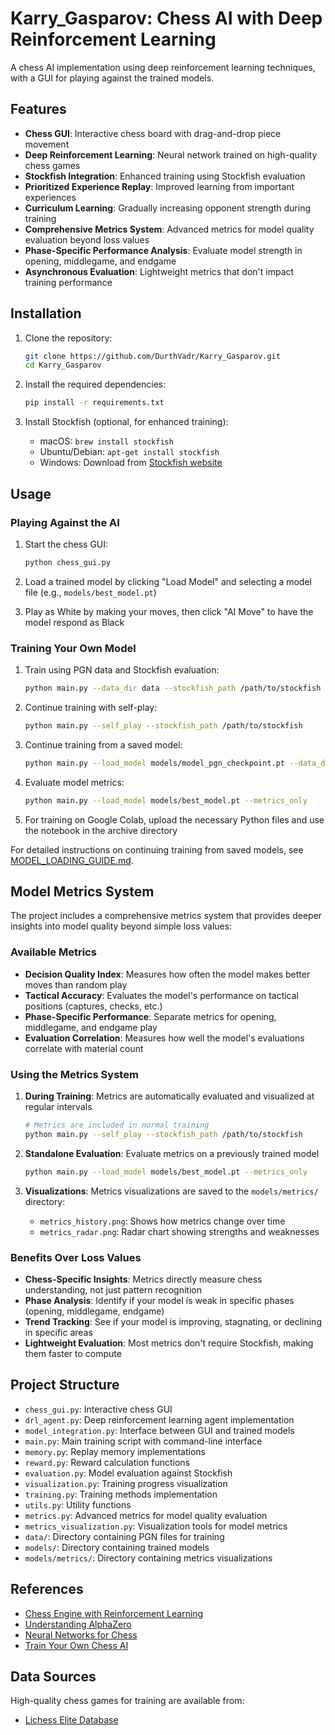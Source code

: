 # Karry_Gasparov: Chess AI with Deep Reinforcement Learning

A chess AI implementation using deep reinforcement learning techniques, with a GUI for playing against the trained models.

## Features

- **Chess GUI**: Interactive chess board with drag-and-drop piece movement
- **Deep Reinforcement Learning**: Neural network trained on high-quality chess games
- **Stockfish Integration**: Enhanced training using Stockfish evaluation
- **Prioritized Experience Replay**: Improved learning from important experiences
- **Curriculum Learning**: Gradually increasing opponent strength during training
- **Comprehensive Metrics System**: Advanced metrics for model quality evaluation beyond loss values
- **Phase-Specific Performance Analysis**: Evaluate model strength in opening, middlegame, and endgame
- **Asynchronous Evaluation**: Lightweight metrics that don't impact training performance

## Installation

1. Clone the repository:
   ```bash
   git clone https://github.com/DurthVadr/Karry_Gasparov.git
   cd Karry_Gasparov
   ```

2. Install the required dependencies:
   ```bash
   pip install -r requirements.txt
   ```

3. Install Stockfish (optional, for enhanced training):
   - macOS: `brew install stockfish`
   - Ubuntu/Debian: `apt-get install stockfish`
   - Windows: Download from [Stockfish website](https://stockfishchess.org/download/)

## Usage

### Playing Against the AI

1. Start the chess GUI:
   ```bash
   python chess_gui.py
   ```

2. Load a trained model by clicking "Load Model" and selecting a model file (e.g., `models/best_model.pt`)

3. Play as White by making your moves, then click "AI Move" to have the model respond as Black

### Training Your Own Model

1. Train using PGN data and Stockfish evaluation:
   ```bash
   python main.py --data_dir data --stockfish_path /path/to/stockfish
   ```

2. Continue training with self-play:
   ```bash
   python main.py --self_play --stockfish_path /path/to/stockfish
   ```

3. Continue training from a saved model:
   ```bash
   python main.py --load_model models/model_pgn_checkpoint.pt --data_dir data
   ```

4. Evaluate model metrics:
   ```bash
   python main.py --load_model models/best_model.pt --metrics_only
   ```

5. For training on Google Colab, upload the necessary Python files and use the notebook in the archive directory

For detailed instructions on continuing training from saved models, see [MODEL_LOADING_GUIDE.md](MODEL_LOADING_GUIDE.md).

## Model Metrics System

The project includes a comprehensive metrics system that provides deeper insights into model quality beyond simple loss values:

### Available Metrics

- **Decision Quality Index**: Measures how often the model makes better moves than random play
- **Tactical Accuracy**: Evaluates the model's performance on tactical positions (captures, checks, etc.)
- **Phase-Specific Performance**: Separate metrics for opening, middlegame, and endgame play
- **Evaluation Correlation**: Measures how well the model's evaluations correlate with material count

### Using the Metrics System

1. **During Training**: Metrics are automatically evaluated and visualized at regular intervals
   ```bash
   # Metrics are included in normal training
   python main.py --self_play --stockfish_path /path/to/stockfish
   ```

2. **Standalone Evaluation**: Evaluate metrics on a previously trained model
   ```bash
   python main.py --load_model models/best_model.pt --metrics_only
   ```

3. **Visualizations**: Metrics visualizations are saved to the `models/metrics/` directory:
   - `metrics_history.png`: Shows how metrics change over time
   - `metrics_radar.png`: Radar chart showing strengths and weaknesses

### Benefits Over Loss Values

- **Chess-Specific Insights**: Metrics directly measure chess understanding, not just pattern recognition
- **Phase Analysis**: Identify if your model is weak in specific phases (opening, middlegame, endgame)
- **Trend Tracking**: See if your model is improving, stagnating, or declining in specific areas
- **Lightweight Evaluation**: Most metrics don't require Stockfish, making them faster to compute

## Project Structure

- `chess_gui.py`: Interactive chess GUI
- `drl_agent.py`: Deep reinforcement learning agent implementation
- `model_integration.py`: Interface between GUI and trained models
- `main.py`: Main training script with command-line interface
- `memory.py`: Replay memory implementations
- `reward.py`: Reward calculation functions
- `evaluation.py`: Model evaluation against Stockfish
- `visualization.py`: Training progress visualization
- `training.py`: Training methods implementation
- `utils.py`: Utility functions
- `metrics.py`: Advanced metrics for model quality evaluation
- `metrics_visualization.py`: Visualization tools for model metrics
- `data/`: Directory containing PGN files for training
- `models/`: Directory containing trained models
- `models/metrics/`: Directory containing metrics visualizations

## References

- [Chess Engine with Reinforcement Learning](https://www.kaggle.com/code/mandmdatascience/chess-engine-2-reinforcement-learning)
- [Understanding AlphaZero](https://www.chess.com/blog/the_real_greco/understanding-alphazero-a-basic-chess-neural-network)
- [Neural Networks for Chess](https://stackoverflow.com/questions/753954/how-to-program-a-neural-network-for-chess)
- [Train Your Own Chess AI](https://medium.com/data-science/train-your-own-chess-ai-66b9ca8d71e4)

## Data Sources

High-quality chess games for training are available from:
- [Lichess Elite Database](https://database.nikonoel.fr/)
